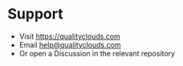 # Support
- Visit https://qualityclouds.com
- Email help@qualityclouds.com
- Or open a Discussion in the relevant repository
